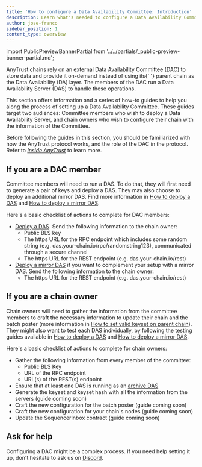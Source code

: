 ```yaml
---
title: 'How to configure a Data Availability Committee: Introduction'
description: Learn what's needed to configure a Data Availability Committee for your chain
author: jose-franco
sidebar_position: 1
content_type: overview
---
```


import PublicPreviewBannerPartial from '../../partials/_public-preview-banner-partial.md';

<PublicPreviewBannerPartial />

<p>
  <a data-quicklook-from="arbitrum-anytrust-protocol">AnyTrust</a> chains rely on an external Data
  Availability Committee (DAC) to store data and provide it on-demand instead of using its{' '}
  <a data-quicklook-from="parent-chain">parent chain</a> as the Data Availability (DA) layer. The
  members of the DAC run a Data Availability Server (DAS) to handle these operations.
</p>

This section offers information and a series of how-to guides to help you along the process of setting up a Data Availability Committee. These guides target two audiences: Committee members who wish to deploy a Data Availability Server, and chain owners who wish to configure their chain with the information of the Committee.

Before following the guides in this section, you should be familiarized with how the AnyTrust protocol works, and the role of the DAC in the protocol. Refer to _[Inside AnyTrust](/how-arbitrum-works/inside-anytrust.md)_ to learn more.

## If you are a DAC member

Committee members will need to run a DAS. To do that, they will first need to generate a pair of keys and deploy a DAS. They may also choose to deploy an additional mirror DAS. Find more information in [How to deploy a DAS](/run-arbitrum-node/data-availability-committees/02-deploy-das.md) and [How to deploy a mirror DAS](/run-arbitrum-node/data-availability-committees/03-deploy-mirror-das.md).

Here's a basic checklist of actions to complete for DAC members:

- [Deploy a DAS](/run-arbitrum-node/data-availability-committees/02-deploy-das.md). Send the following information to the chain owner:
  - Public BLS key
  - The https URL for the RPC endpoint which includes some random string (e.g. das.your-chain.io/rpc/randomstring123), communicated through a secure channel
  - The https URL for the REST endpoint (e.g. das.your-chain.io/rest)
- [Deploy a mirror DAS](/run-arbitrum-node/data-availability-committees/03-deploy-mirror-das.md) if you want to complement your setup with a mirror DAS. Send the following information to the chain owner:
  - The https URL for the REST endpoint (e.g. das.your-chain.io/rest)

## If you are a chain owner

Chain owners will need to gather the information from the committee members to craft the necessary information to update their chain and the batch poster (more information in [How to set valid keyset on parent chain](/launch-orbit-chain/how-tos/orbit-sdk-deploying-anytrust-chain.md#4-setting-valid-keyset-on-parent-chain.md)). They might also want to test each DAS individually, by following the testing guides available in [How to deploy a DAS](/run-arbitrum-node/data-availability-committees/02-deploy-das.md#testing-the-das) and [How to deploy a mirror DAS](/run-arbitrum-node/data-availability-committees/03-deploy-mirror-das.md#testing-the-das).

Here's a basic checklist of actions to complete for chain owners:

- Gather the following information from every member of the committee:
  - Public BLS Key
  - URL of the RPC endpoint
  - URL(s) of the REST(s) endpoint
- Ensure that at least one DAS is running as an [archive DAS](/run-arbitrum-node/data-availability-committees/02-deploy-das.md#archive-da-servers)
- Generate the keyset and keyset hash with all the information from the servers (guide coming soon)
- Craft the new configuration for the batch poster (guide coming soon)
- Craft the new configuration for your chain's nodes (guide coming soon)
- Update the SequencerInbox contract (guide coming soon)

## Ask for help

Configuring a DAC might be a complex process. If you need help setting it up, don't hesitate to ask us on [Discord](https://discord.gg/arbitrum).
